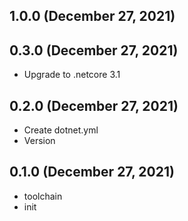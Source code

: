 ## 1.0.0 (December 27, 2021)


## 0.3.0 (December 27, 2021)
  - Upgrade to .netcore 3.1

## 0.2.0 (December 27, 2021)
  - Create dotnet.yml
  - Version

## 0.1.0 (December 27, 2021)
  - toolchain
  - init

